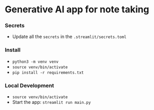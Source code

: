 
# Generative AI app for note taking

### Secrets
- Update all the `secrets` in the `.streamlit/secrets.toml`

### Install 
- `python3 -m venv venv`
- `source venv/bin/activate`
- `pip install -r requirements.txt`


### Local Development 
- `source venv/bin/activate`
- Start the app: `streamlit run main.py`